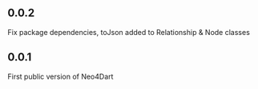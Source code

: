 ## 0.0.2
Fix package dependencies, toJson added to Relationship & Node classes

## 0.0.1
First public version of Neo4Dart